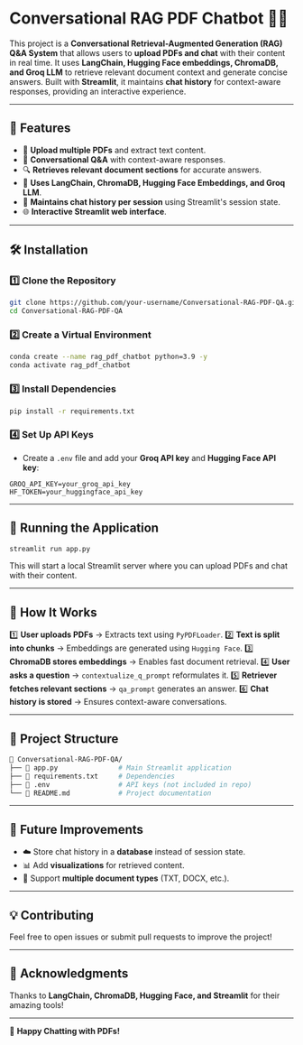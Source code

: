 # **Conversational RAG PDF Chatbot** 📜💬

This project is a **Conversational Retrieval-Augmented Generation (RAG) Q&A System** that allows users to **upload PDFs and chat** with their content in real time. It uses **LangChain, Hugging Face embeddings, ChromaDB, and Groq LLM** to retrieve relevant document context and generate concise answers. Built with **Streamlit**, it maintains **chat history** for context-aware responses, providing an interactive experience.

---

## **🚀 Features**
- 📂 **Upload multiple PDFs** and extract text content.
- 🤖 **Conversational Q&A** with context-aware responses.
- 🔍 **Retrieves relevant document sections** for accurate answers.
- 🧠 **Uses LangChain, ChromaDB, Hugging Face Embeddings, and Groq LLM**.
- 💾 **Maintains chat history per session** using Streamlit's session state.
- 🌐 **Interactive Streamlit web interface**.

---

## **🛠️ Installation**

### **1️⃣ Clone the Repository**
```bash
git clone https://github.com/your-username/Conversational-RAG-PDF-QA.git
cd Conversational-RAG-PDF-QA
```

### **2️⃣ Create a Virtual Environment**
```bash
conda create --name rag_pdf_chatbot python=3.9 -y
conda activate rag_pdf_chatbot
```

### **3️⃣ Install Dependencies**
```bash
pip install -r requirements.txt
```

### **4️⃣ Set Up API Keys**
- Create a `.env` file and add your **Groq API key** and **Hugging Face API key**:
```env
GROQ_API_KEY=your_groq_api_key
HF_TOKEN=your_huggingface_api_key
```

---

## **🚀 Running the Application**
```bash
streamlit run app.py
```

This will start a local Streamlit server where you can upload PDFs and chat with their content.

---

## **📝 How It Works**
1️⃣ **User uploads PDFs** → Extracts text using `PyPDFLoader`.
2️⃣ **Text is split into chunks** → Embeddings are generated using `Hugging Face`.
3️⃣ **ChromaDB stores embeddings** → Enables fast document retrieval.
4️⃣ **User asks a question** → `contextualize_q_prompt` reformulates it.
5️⃣ **Retriever fetches relevant sections** → `qa_prompt` generates an answer.
6️⃣ **Chat history is stored** → Ensures context-aware conversations.

---

## **📂 Project Structure**
```bash
📂 Conversational-RAG-PDF-QA/
├── 📄 app.py               # Main Streamlit application
├── 📄 requirements.txt     # Dependencies
├── 📄 .env                 # API keys (not included in repo)
└── 📄 README.md            # Project documentation
```

---

## **📌 Future Improvements**
- ☁️ Store chat history in a **database** instead of session state.
- 📊 Add **visualizations** for retrieved content.
- 🔄 Support **multiple document types** (TXT, DOCX, etc.).

---

## **💡 Contributing**
Feel free to open issues or submit pull requests to improve the project!

---

## **🌟 Acknowledgments**
Thanks to **LangChain, ChromaDB, Hugging Face, and Streamlit** for their amazing tools!

---

🚀 **Happy Chatting with PDFs!**

